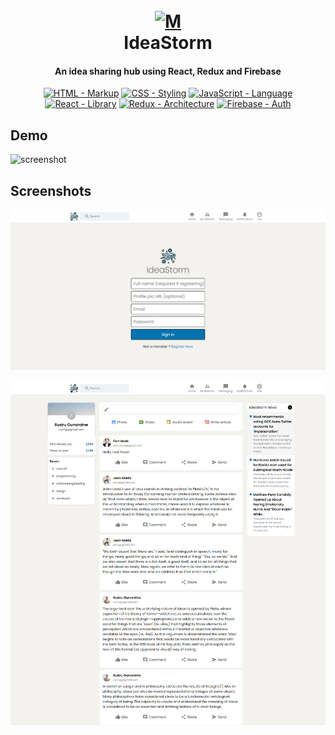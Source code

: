 <h1 align="center">
  <br>
  <a href=""><img src="https://cdn-icons-png.flaticon.com/512/4051/4051419.png" alt="M" width="100"></a>
  <br>
  IdeaStorm
  <br>
</h1>

<h4 align="center">An idea sharing hub using React, Redux and Firebase</h4>

<p align="center">
  <a href="https://"><img src="https://img.shields.io/static/v1?label=HTML&message=Markup&color=2ea44f&logo=html" alt="HTML - Markup"></a>
  <a href="https://"><img src="https://img.shields.io/static/v1?label=CSS&message=Styling&color=yellowgreen&logo=CSS" alt="CSS - Styling"></a>
  <a href="https://"><img src="https://img.shields.io/static/v1?label=JavaScript&message=Language&color=orange&logo=javascript" alt="JavaScript - Language"></a>
  <a href="https://"><img src="https://img.shields.io/static/v1?label=React&message=Library&color=+blueviolet&logo=React" alt="React - Library"></a>
  <a href="https://"><img src="https://img.shields.io/static/v1?label=Redux&message=Architecture&color=informational&logo=Redux" alt="Redux - Architecture"></a>
  <a href="https://"><img src="https://img.shields.io/static/v1?label=Firebase&message=Auth&color=yellow&logo=Firebase" alt="Firebase - Auth"></a>
</p>

## Demo

![screenshot](demo.gif)

## Screenshots

![screenshot](login.png)

![screenshot](mainpage.png)
